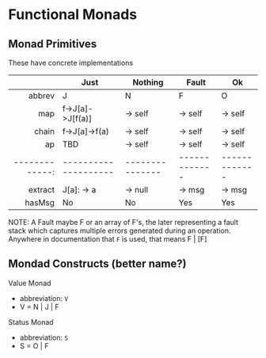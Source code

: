 # Functional Monads

## Monad Primitives

These have concrete implementations

|              | Just               | Nothing       | Fault       | Ok          |
|-------------:|--------------------|---------------|-------------|-------------|
| abbrev       | J                  | N             | F           | O           |
| map          | f->J[a]->J[f(a)]   | -> self       | -> self     | -> self     |
| chain        | f->J[a]->f(a)      | -> self       | -> self     | -> self     |
| ap           | TBD                | -> self       | -> self     | -> self     |
|-------------:|--------------------|---------------|-------------|-------------|
| extract      | J[a]: -> a         | -> null       | -> msg      | -> msg      |
| hasMsg       | No                 | No            | Yes         | Yes         |


NOTE: A Fault maybe F or an array of F's, the later representing a fault stack which captures
multiple errors generated during an operation.  Anywhere in documentation that `F` is
used, that means F | [F]

## Mondad Constructs (better name?)

Value Monad

* abbreviation: `V`
* V = N | J | F

Status Monad

* abbreviation: `S`
* S = O | F
